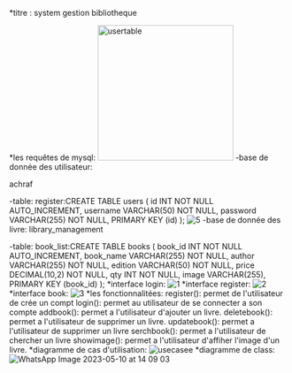 *titre : system gestion bibliotheque

*les requêtes de mysql:
<img width="245" alt="usertable" src="https://github.com/aboussakkine-achraf/library/assets/80420443/bb3a671c-72b7-4326-8b88-e34c4c54c9c4">
-base de donnée des utilisateur:




achraf

-table:
register:CREATE TABLE users (
  id INT NOT NULL AUTO_INCREMENT,
  username VARCHAR(50) NOT NULL,
  password VARCHAR(255) NOT NULL,
  PRIMARY KEY (id)
);
![5](https://github.com/aboussakkine-achraf/library/assets/114268936/624c6c77-db3b-4c35-95ba-8befa64a3590)
 -base de donnée des livre:
 library_management
 
-table:
 book_list:CREATE TABLE books (
  book_id INT NOT NULL AUTO_INCREMENT,
  book_name VARCHAR(255) NOT NULL,
  author VARCHAR(255) NOT NULL,
  edition VARCHAR(50) NOT NULL,
  price DECIMAL(10,2) NOT NULL,
  qty INT NOT NULL,
  image VARCHAR(255),
  PRIMARY KEY (book_id)
);
*interface login:
![1](https://github.com/aboussakkine-achraf/library/assets/114268936/9f3fc4b4-7f0d-4a9c-b8aa-dc8f80cbe115)
*interface register:
![2](https://github.com/aboussakkine-achraf/library/assets/114268936/2b0f3e2d-8f10-4e7e-996c-4f80aaab050c)
*interface book:
![3](https://github.com/aboussakkine-achraf/library/assets/114268936/f7773139-859c-4159-ad73-3207303fb5f8)
*les fonctionnalitées:
register(): permet de l'utilisateur de crée un compt
login(): permet au utilisateur de se connecter a son compte
addbook(): permet a l'utilisateur d'ajouter un livre.
deletebook(): permet a l'utilisateur de supprimer un livre.
updatebook(): permet a l'utilisateur de supprimer un  livre 
serchbook(): permet a l'utilisateur de chercher un livre
showimage(): permet a l'utilisateur d'affiher l'image d'un livre.
*diagramme de cas d'utilisation:
![usecasee](https://github.com/aboussakkine-achraf/library/assets/114268936/eee87aa9-8fe9-4299-a0e9-959da25a600b)
*diagramme de class:
![WhatsApp Image 2023-05-10 at 14 09 03](https://github.com/aboussakkine-achraf/library/assets/114268936/f19a9953-23f3-4aac-af7d-d3718789239d)



